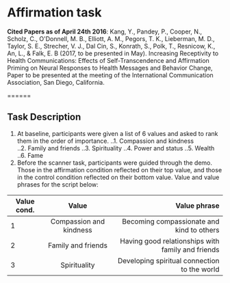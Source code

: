# Affirmation task

**Cited Papers as of April 24th 2016**:
Kang, Y., Pandey, P., Cooper, N., Scholz, C., O'Donnell, M. B., Elliott, A. M., Pegors, T. K., Lieberman, M. D., Taylor, S. E., Strecher, V. J., Dal Cin, S., Konrath, S., Polk, T., Resnicow, K., An, L., & Falk, E. B (2017, to be presented in May). Increasing Receptivity to Health Communications: Effects of Self-Transcendence and Affirmation Priming on Neural Responses to Health Messages and Behavior Change, Paper to be presented at the meeting of the International Communication Association, San Diego, California. 

======

## Task Description
1. At baseline, participants were given a list of 6 values and asked to rank them in the order of importance.
..1. Compassion and kindness	
..2. Family and friends
..3. Spirituality
..4. Power and status
..5. Wealth
..6. Fame
2. Before the scanner task, participants were guided through the demo.  Those in the affirmation condition reflected on their top value, and those in the control condition reflected on their bottom value.
Value and value phrases for the script below:

| Value cond.        | Value           | Value phrase  |
| ------------- |:-------------:| -----:|
| 1 	| Compassion and kindness | Becoming compassionate and kind to others |
| 2 	| Family and friends      | Having good relationships with family and friends|
| 3 	| Spirituality		      | Developing spiritual connection to the world |